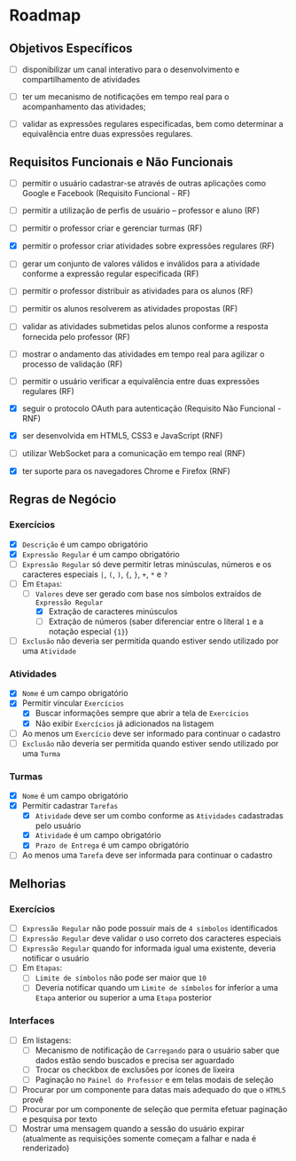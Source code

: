 # Roadmap

## Objetivos Específicos

- [ ] disponibilizar um canal interativo para o desenvolvimento e compartilhamento de atividades
- [ ] ter um mecanismo de notificações em tempo real para o acompanhamento das atividades;
- [ ] validar as expressões regulares especificadas, bem como determinar a equivalência entre duas expressões regulares.


## Requisitos Funcionais e Não Funcionais

- [ ] permitir o usuário cadastrar-se através de outras aplicações como Google e
Facebook (Requisito Funcional - RF)
- [ ] permitir a utilização de perfis de usuário – professor e aluno (RF)
- [ ] permitir o professor criar e gerenciar turmas (RF)
- [x] permitir o professor criar atividades sobre expressões regulares (RF)
- [ ] gerar um conjunto de valores válidos e inválidos para a atividade conforme a
expressão regular especificada (RF)
- [ ] permitir o professor distribuir as atividades para os alunos (RF)
- [ ] permitir os alunos resolverem as atividades propostas (RF)
- [ ] validar as atividades submetidas pelos alunos conforme a resposta fornecida pelo
professor (RF)
- [ ] mostrar o andamento das atividades em tempo real para agilizar o processo de
validação (RF)
- [ ] permitir o usuário verificar a equivalência entre duas expressões regulares (RF)
- [x] seguir o protocolo OAuth para autenticação (Requisito Não Funcional - RNF)
- [x] ser desenvolvida em HTML5, CSS3 e JavaScript (RNF)
- [ ] utilizar WebSocket para a comunicação em tempo real (RNF)
- [x] ter suporte para os navegadores Chrome e Firefox (RNF)


## Regras de Negócio

### Exercícios

- [x] `Descrição` é um campo obrigatório
- [x] `Expressão Regular` é um campo obrigatório
- [ ] `Expressão Regular` só deve permitir letras minúsculas, números e os caracteres especiais `|`, `(`, `)`, `{`, `}`, `+`, `*` e `?`
- [ ] Em `Etapas`:
  - [ ] `Valores` deve ser gerado com base nos símbolos extraídos de `Expressão Regular`
    - [x] Extração de caracteres minúsculos
    - [ ] Extração de números (saber diferenciar entre o literal `1` e a notação especial `{1}`)
- [ ] `Exclusão` não deveria ser permitida quando estiver sendo utilizado por uma `Atividade`

### Atividades

- [x] `Nome` é um campo obrigatório
- [x] Permitir vincular `Exercícios`
  - [x] Buscar informações sempre que abrir a tela de `Exercícios`
  - [x] Não exibir `Exercícios` já adicionados na listagem
- [ ] Ao menos um `Exercício` deve ser informado para continuar o cadastro
- [ ] `Exclusão` não deveria ser permitida quando estiver sendo utilizado por uma `Turma`

### Turmas

- [x] `Nome` é um campo obrigatório
- [x] Permitir cadastrar `Tarefas`
  - [x] `Atividade` deve ser um combo conforme as `Atividades` cadastradas pelo usuário
  - [x] `Atividade` é um campo obrigatório
  - [x] `Prazo de Entrega` é um campo obrigatório
- [ ] Ao menos uma `Tarefa` deve ser informada para continuar o cadastro

## Melhorias

### Exercícios

- [ ] `Expressão Regular` não pode possuir mais de `4 símbolos` identificados
- [ ] `Expressão Regular` deve validar o uso correto dos caracteres especiais
- [ ] `Expressão Regular` quando for informada igual uma existente, deveria notificar o usuário
- [ ] Em `Etapas`:
  - [ ] `Limite de símbolos` não pode ser maior que `10`
  - [ ] Deveria notificar quando um `Limite de símbolos` for inferior a uma `Etapa` anterior ou superior a uma `Etapa` posterior

### Interfaces

- [ ] Em listagens:
  - [ ] Mecanismo de notificação de `Carregando` para o usuário saber que dados estão sendo buscados e precisa ser aguardado
  - [ ] Trocar os checkbox de exclusões por ícones de lixeira
  - [ ] Paginação no `Painel do Professor` e em telas modais de seleção
- [ ] Procurar por um componente para datas mais adequado do que o `HTML5` provê
- [ ] Procurar por um componente de seleção que permita efetuar paginação e pesquisa por texto
- [ ] Mostrar uma mensagem quando a sessão do usuário expirar (atualmente as requisições somente começam a falhar e nada é renderizado)
